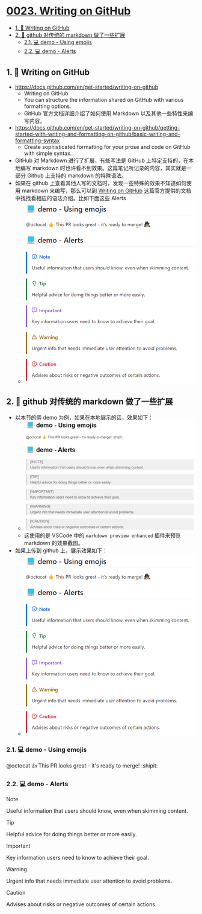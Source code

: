 # [0023. Writing on GitHub](https://github.com/Tdahuyou/TNotes.notes/tree/main/notes/0023.%20Writing%20on%20GitHub)


<!-- region:toc -->
- [1. 🔗 Writing on GitHub](#1--writing-on-github)
- [2. 📒 github 对传统的 markdown 做了一些扩展](#2--github-对传统的-markdown-做了一些扩展)
  - [2.1. 💻 demo - Using emojis](#21--demo---using-emojis)
  - [2.2. 💻 demo - Alerts](#22--demo---alerts)
<!-- endregion:toc -->


## 1. 🔗 Writing on GitHub

- https://docs.github.com/en/get-started/writing-on-github
  - Writing on GitHub
  - You can structure the information shared on GitHub with various formatting options.
  - GitHub 官方文档详细介绍了如何使用 Markdown 以及其他一些特性来编写内容。
- https://docs.github.com/en/get-started/writing-on-github/getting-started-with-writing-and-formatting-on-github/basic-writing-and-formatting-syntax
  - Create sophisticated formatting for your prose and code on GitHub with simple syntax.
- GitHub 对 Markdown 进行了扩展，有些写法是 GitHub 上特定支持的，在本地编写 markdown 时也许看不到效果。这篇笔记所记录的内容，其实就是一部分 Github 上支持的 markdown 的特殊语法。
- 如果在 github 上查看其他人写的文档时，发现一些特殊的效果不知道如何使用 markdown 来编写，那么可以到 [Writing on GitHub](https://docs.github.com/en/get-started/writing-on-github) 这篇官方提供的文档中找找看相应的语法介绍。比如下面这些 Alerts
  - ![](assets/2024-10-16-15-19-48.png)

## 2. 📒 github 对传统的 markdown 做了一些扩展

- 以本节的俩 demo 为例，如果在本地展示的话，效果如下：
  - ![](assets/2024-10-16-15-20-36.png)
  - 这使用的是 VSCode 中的 `markdown preview enhanced` 插件来预览 markdown 的效果截图。
- 如果上传到 github 上，展示效果如下：
  - ![](assets/2024-10-16-15-19-48.png)

### 2.1. 💻 demo - Using emojis

@octocat :+1: This PR looks great - it's ready to merge! :shipit:

### 2.2. 💻 demo - Alerts

> [!NOTE]
> Useful information that users should know, even when skimming content.

> [!TIP]
> Helpful advice for doing things better or more easily.

> [!IMPORTANT]
> Key information users need to know to achieve their goal.

> [!WARNING]
> Urgent info that needs immediate user attention to avoid problems.

> [!CAUTION]
> Advises about risks or negative outcomes of certain actions.
